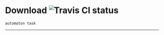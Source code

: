 Download ![Travis CI status](https://secure.travis-ci.org/IU-Automaton/autofile-download.png)
=========

`automaton task`

--------------------------------------------------------------------------------

